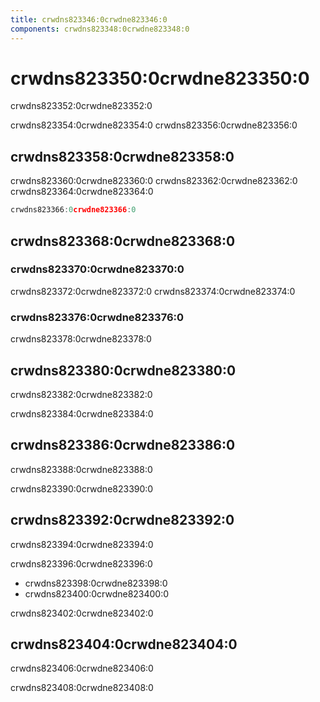 ```yaml
---
title: crwdns823346:0crwdne823346:0
components: crwdns823348:0crwdne823348:0
---
```

# crwdns823350:0crwdne823350:0

<p class="description">crwdns823352:0crwdne823352:0</p>

crwdns823354:0crwdne823354:0 crwdns823356:0crwdne823356:0

## crwdns823358:0crwdne823358:0

crwdns823360:0crwdne823360:0 crwdns823362:0crwdne823362:0 crwdns823364:0crwdne823364:0

```js
crwdns823366:0crwdne823366:0

```

## crwdns823368:0crwdne823368:0

### crwdns823370:0crwdne823370:0

crwdns823372:0crwdne823372:0 crwdns823374:0crwdne823374:0

### crwdns823376:0crwdne823376:0

crwdns823378:0crwdne823378:0

## crwdns823380:0crwdne823380:0

crwdns823382:0crwdne823382:0

crwdns823384:0crwdne823384:0

## crwdns823386:0crwdne823386:0

crwdns823388:0crwdne823388:0

crwdns823390:0crwdne823390:0

## crwdns823392:0crwdne823392:0

crwdns823394:0crwdne823394:0

crwdns823396:0crwdne823396:0

- crwdns823398:0crwdne823398:0
- crwdns823400:0crwdne823400:0

crwdns823402:0crwdne823402:0

## crwdns823404:0crwdne823404:0

crwdns823406:0crwdne823406:0

crwdns823408:0crwdne823408:0